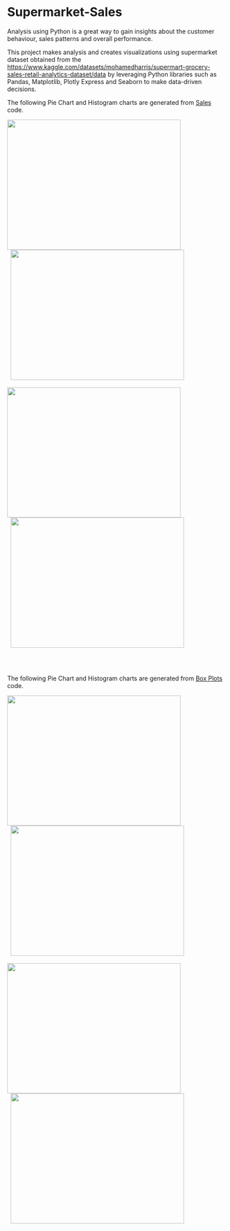 # Supermarket-Sales
Analysis using Python is a great way to gain insights about the customer behaviour, sales patterns and overall performance. 

This project makes analysis and creates visualizations using supermarket dataset obtained from the https://www.kaggle.com/datasets/mohamedharris/supermart-grocery-sales-retail-analytics-dataset/data by leveraging Python libraries such as Pandas, Matplotlib, Plotly Express and Seaborn to make data-driven decisions. 


The following Pie Chart and Histogram charts are generated from [Sales](https://github.com/Navyashree-R13/Supermarket-Sales/blob/main/microcourses-project/SalesDataAnalysis.py) code.

<img src= "https://github.com/Navyashree-R13/Supermarket-Sales/assets/73741300/3c14eee4-6338-48ef-8984-faeb1c7b15c0" width="400" height="300">

<img src= "https://github.com/Navyashree-R13/Supermarket-Sales/assets/73741300/2071d54f-69a6-477e-88b5-fca83b4fba5b" width="400" height="300" hspace="8">

<br>
<br><img src= "https://github.com/Navyashree-R13/Supermarket-Sales/assets/73741300/ad3b80f7-c448-40a0-95ea-1a6af45374da" width="400" height="300">

<img src= "https://github.com/Navyashree-R13/Supermarket-Sales/assets/73741300/19dbe6f0-8c22-4f2b-b09b-1fe5195d14ac" width="400" height="300" hspace = "8">

<br><br>

The following Pie Chart and Histogram charts are generated from [Box Plots](https://github.com/Navyashree-R13/Supermarket-Sales/blob/main/microcourses-project/BoxPlotForNumericalData.py) code.

<img src="https://github.com/Navyashree-R13/Supermarket-Sales/assets/73741300/38ba01a8-75a2-4943-8aaa-796f0cc8a61d" width="400" height="300">

<img src="https://github.com/Navyashree-R13/Supermarket-Sales/assets/73741300/60083878-131f-4e74-9452-22c718fdaf4c" width="400" height="300" hspace="8">

<br>
<br><img src= "https://github.com/Navyashree-R13/Supermarket-Sales/assets/73741300/74b3fa4c-dc09-4261-a5a4-2d70b41ef4cf" width="400" height="300">

<img src = "https://github.com/Navyashree-R13/Supermarket-Sales/assets/73741300/cc332486-03b2-4da6-9a00-6c6a99975f82" width="400" height="300" hspace = "8">

